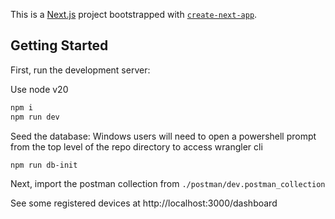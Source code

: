 This is a [Next.js](https://nextjs.org) project bootstrapped with [`create-next-app`](https://nextjs.org/docs/app/api-reference/cli/create-next-app).

## Getting Started

First, run the development server:

Use node v20

```bash
npm i
npm run dev
```

Seed the database:
Windows users will need to open a powershell prompt from the top level of the repo
directory to access wrangler cli

```bash
npm run db-init
```

Next, import the postman collection from `./postman/dev.postman_collection`

See some registered devices at http://localhost:3000/dashboard
